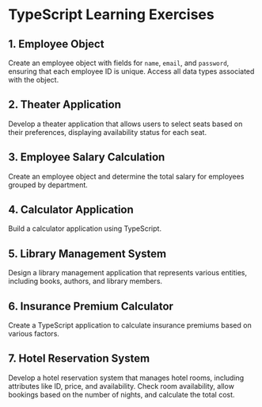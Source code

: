 ﻿# TypeScript Learning Exercises

## 1. Employee Object
Create an employee object with fields for `name`, `email`, and `password`, ensuring that each employee ID is unique. Access all data types associated with the object.

## 2. Theater Application
Develop a theater application that allows users to select seats based on their preferences, displaying availability status for each seat.

## 3. Employee Salary Calculation
Create an employee object and determine the total salary for employees grouped by department.

## 4. Calculator Application
Build a calculator application using TypeScript.

## 5. Library Management System
Design a library management application that represents various entities, including books, authors, and library members.

## 6. Insurance Premium Calculator
Create a TypeScript application to calculate insurance premiums based on various factors.

## 7. Hotel Reservation System
Develop a hotel reservation system that manages hotel rooms, including attributes like ID, price, and availability. Check room availability, allow bookings based on the number of nights, and calculate the total cost.
